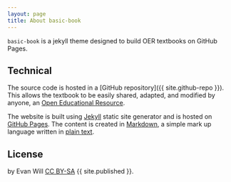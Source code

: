 ```yaml
---
layout: page
title: About basic-book
---
```


`basic-book` is a jekyll theme designed to build OER textbooks on GitHub Pages.

## Technical 

The source code is hosted in a [GitHub repository]({{ site.github-repo }}).
This allows the textbook to be easily shared, adapted, and modified by anyone, an [Open Educational Resource](https://en.wikipedia.org/wiki/Open_educational_resources).

The website is built using [Jekyll](http://jekyllrb.com/) static site generator and is hosted on [GitHub Pages](https://pages.github.com/).
The content is created in [Markdown](https://daringfireball.net/projects/markdown/), a simple mark up language written in [plain text](https://en.wikipedia.org/wiki/Plain_text).

## License 

by Evan Will <a href="https://creativecommons.org/licenses/by-sa/4.0/" target="_blank" >CC BY-SA</a> {{ site.published }}.
